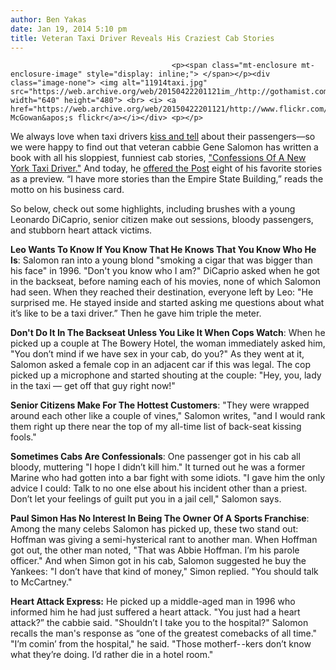 ```yaml
---
author: Ben Yakas
date: Jan 19, 2014 5:10 pm
title: Veteran Taxi Driver Reveals His Craziest Cab Stories
---
```


	
										<p><span class="mt-enclosure mt-enclosure-image" style="display: inline;"> </span></p><div class="image-none"> <img alt="11914taxi.jpg" src="https://web.archive.org/web/20150422201121im_/http://gothamist.com/attachments/byakas/11914taxi.jpg" width="640" height="480"> <br> <i> <a href="https://web.archive.org/web/20150422201121/http://www.flickr.com/photos/69716569@N00/3228071438/">Marc McGowan&apos;s flickr</a></i></div> <p></p>

<p>We always love when taxi drivers <a href="https://web.archive.org/web/20150422201121/http://gothamist.com/2013/03/01/taxi_driver_ama.php">kiss and tell</a> about their passengers&#x2014;so we were happy to find out that veteran cabbie Gene Salomon has written a book with all his sloppiest, funniest cab stories, <a href="https://web.archive.org/web/20150422201121/http://www.amazon.com/Confessions-York-Taxi-Driver-Series/dp/0007500955">&quot;Confessions Of A New York Taxi Driver.&quot;</a> And today, he <a href="https://web.archive.org/web/20150422201121/http://nypost.com/2014/01/19/stars-smoochers-wackos-wiseguys-secret-taxi-tales/">offered the Post</a> eight of his favorite stories as a preview. &#x201C;I have more stories than the Empire State Building,&#x201D; reads the motto on his business card.</p>

<p>So below, check out some highlights, including brushes with a young Leonardo DiCaprio, senior citizen make out sessions, bloody passengers, and stubborn heart attack victims.</p>

<p><strong>Leo Wants To Know If You Know That He Knows That You Know Who He Is</strong>: Salomon ran into a young blond &quot;smoking a cigar that was bigger than his face&quot; in 1996. &quot;Don&apos;t you know who I am?&quot; DiCaprio asked when he got in the backseat, before naming each of his movies, none of which Salomon had seen. When they reached their destination, everyone left by Leo: &quot;He surprised me. He stayed inside and started asking me questions about what it&#x2019;s like to be a taxi driver.&#x201D; Then he gave him triple the meter.</p>

<p><strong>Don&apos;t Do It In The Backseat Unless You Like It When Cops Watch</strong>: When he picked up a couple at The Bowery Hotel, the woman immediately asked him, &quot;You don&#x2019;t mind if we have sex in your cab, do you?&quot; As they went at it, Salomon asked a female cop in an adjacent car if this was legal. The cop picked up a microphone and started shouting at the couple: &quot;Hey, you, lady in the taxi &#x2014; get off that guy right now!&quot;</p>

<p><strong>Senior Citizens Make For The Hottest Customers</strong>: &quot;They were wrapped around each other like a couple of vines,&quot; Salomon writes, &quot;and I would rank them right up there near the top of my all-time list of back-seat kissing fools.&quot;</p>

<p><strong>Sometimes Cabs Are Confessionals</strong>: One passenger got in his cab all bloody, muttering &quot;I hope I didn&#x2019;t kill him.&quot; It turned out he was a former Marine who had gotten into a bar fight with some idiots. &quot;I gave him the only advice I could: Talk to no one else about his incident other than a priest. Don&#x2019;t let your feelings of guilt put you in a jail cell,&quot; Salomon says.</p>

<p><strong>Paul Simon Has No Interest In Being The Owner Of A Sports Franchise</strong>: Among the many celebs Salomon has picked up, these two stand out: Hoffman was giving a semi-hysterical rant to another man. When Hoffman got out, the other man noted, &quot;That was Abbie Hoffman. I&#x2019;m his parole officer.&quot; And when Simon got in his cab, Salomon suggested he buy the Yankees: &quot;I don&#x2019;t have that kind of money,&quot; Simon replied. &quot;You should talk to McCartney.&quot;</p>

<p><strong>Heart Attack Express:</strong> He picked up a middle-aged man in 1996 who informed him he had just suffered a heart attack. &quot;You just had a heart attack?&#x201D; the cabbie said. &quot;Shouldn&#x2019;t I take you to the hospital?&quot; Salomon recalls the man&apos;s response as &#x201C;one of the greatest comebacks of all time.&quot; &quot;I&#x2019;m comin&#x2019; from the hospital,&quot; he said. &quot;Those motherf-&#x200A;-kers don&#x2019;t know what they&#x2019;re doing. I&#x2019;d rather die in a hotel room.&quot;</p>					
										
									
				